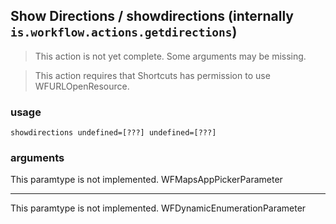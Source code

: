 
## Show Directions / showdirections (internally `is.workflow.actions.getdirections`)

> This action is not yet complete. Some arguments may be missing.


> This action requires that Shortcuts has permission to use WFURLOpenResource.

### usage
`showdirections undefined=[???] undefined=[???]`

### arguments
This paramtype is not implemented. WFMapsAppPickerParameter

---

This paramtype is not implemented. WFDynamicEnumerationParameter
